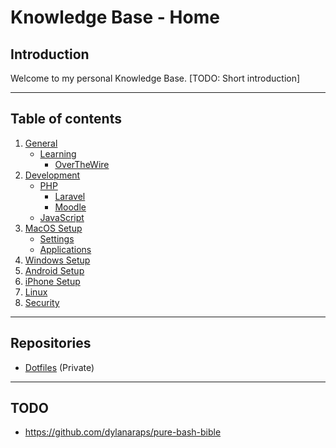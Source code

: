 # Knowledge Base - Home

## Introduction
Welcome to my personal Knowledge Base. [TODO: Short introduction]

---

## Table of contents
1. [General](#)
    - [Learning](#)
        - [OverTheWire](general/learning/OverTheWire.md)
2. [Development](#)
    - [PHP](#)
        - [Laravel](#)
        - [Moodle](#)
    - [JavaScript](#)
3. [MacOS Setup](#)
    - [Settings](#)
    - [Applications](#)
4. [Windows Setup](#)
5. [Android Setup](#)
6. [iPhone Setup](#)
7. [Linux](#)
8. [Security](#)

---

## Repositories
- [Dotfiles](https://github.com/bartdenhoed/dotfiles) (Private)

---

## TODO
- https://github.com/dylanaraps/pure-bash-bible
